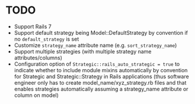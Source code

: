 # TODO

- Support Rails 7
- Support default strategy being Model::DefaultStrategy by convention if no `default_strategy` is set
- Customize `strategy_name` attribute name (e.g. `sort_strategy_name`)
- Support multiple strategies (with multiple strategy name attributes/columns)
- Configuration option of `Strategic::rails_auto_strategic = true` to indicate whether to include module mixins automatically by convention for Strategic and Strategic::Strategy in Rails applications (thus software engineer only has to create model_name/xyz_strategy.rb files and that enables strategies automatically assuming a strategy_name attribute or column on model)
